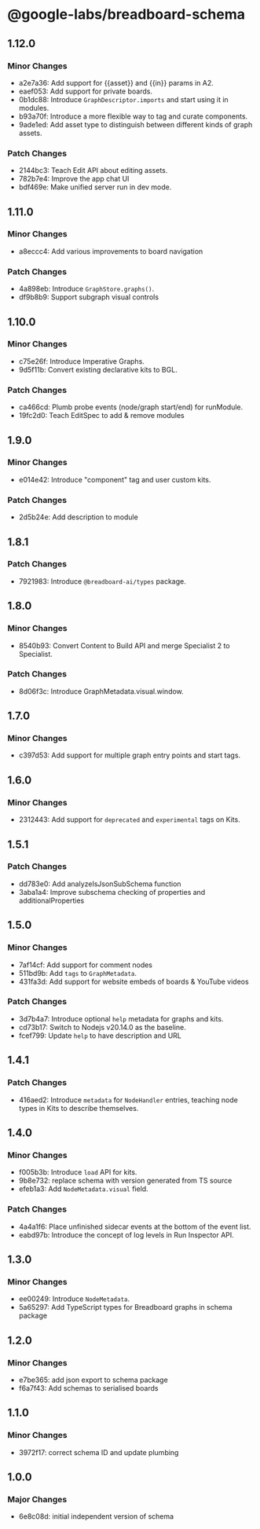 # @google-labs/breadboard-schema

## 1.12.0

### Minor Changes

- a2e7a36: Add support for {{asset}} and {{in}} params in A2.
- eaef053: Add support for private boards.
- 0b1dc88: Introduce `GraphDescriptor.imports` and start using it in modules.
- b93a70f: Introduce a more flexible way to tag and curate components.
- 9ade1ed: Add asset type to distinguish between different kinds of graph
  assets.

### Patch Changes

- 2144bc3: Teach Edit API about editing assets.
- 782b7e4: Improve the app chat UI
- bdf469e: Make unified server run in dev mode.

## 1.11.0

### Minor Changes

- a8eccc4: Add various improvements to board navigation

### Patch Changes

- 4a898eb: Introduce `GraphStore.graphs()`.
- df9b8b9: Support subgraph visual controls

## 1.10.0

### Minor Changes

- c75e26f: Introduce Imperative Graphs.
- 9d5f11b: Convert existing declarative kits to BGL.

### Patch Changes

- ca466cd: Plumb probe events (node/graph start/end) for runModule.
- 19fc2d0: Teach EditSpec to add & remove modules

## 1.9.0

### Minor Changes

- e014e42: Introduce "component" tag and user custom kits.

### Patch Changes

- 2d5b24e: Add description to module

## 1.8.1

### Patch Changes

- 7921983: Introduce `@breadboard-ai/types` package.

## 1.8.0

### Minor Changes

- 8540b93: Convert Content to Build API and merge Specialist 2 to Specialist.

### Patch Changes

- 8d06f3c: Introduce GraphMetadata.visual.window.

## 1.7.0

### Minor Changes

- c397d53: Add support for multiple graph entry points and start tags.

## 1.6.0

### Minor Changes

- 2312443: Add support for `deprecated` and `experimental` tags on Kits.

## 1.5.1

### Patch Changes

- dd783e0: Add analyzeIsJsonSubSchema function
- 3aba1a4: Improve subschema checking of properties and additionalProperties

## 1.5.0

### Minor Changes

- 7af14cf: Add support for comment nodes
- 511bd9b: Add `tags` to `GraphMetadata`.
- 431fa3d: Add support for website embeds of boards & YouTube videos

### Patch Changes

- 3d7b4a7: Introduce optional `help` metadata for graphs and kits.
- cd73b17: Switch to Nodejs v20.14.0 as the baseline.
- fcef799: Update `help` to have description and URL

## 1.4.1

### Patch Changes

- 416aed2: Introduce `metadata` for `NodeHandler` entries, teaching node types
  in Kits to describe themselves.

## 1.4.0

### Minor Changes

- f005b3b: Introduce `load` API for kits.
- 9b8e732: replace schema with version generated from TS source
- efeb1a3: Add `NodeMetadata.visual` field.

### Patch Changes

- 4a4a1f6: Place unfinished sidecar events at the bottom of the event list.
- eabd97b: Introduce the concept of log levels in Run Inspector API.

## 1.3.0

### Minor Changes

- ee00249: Introduce `NodeMetadata`.
- 5a65297: Add TypeScript types for Breadboard graphs in schema package

## 1.2.0

### Minor Changes

- e7be365: add json export to schema package
- f6a7f43: Add schemas to serialised boards

## 1.1.0

### Minor Changes

- 3972f17: correct schema ID and update plumbing

## 1.0.0

### Major Changes

- 6e8c08d: initial independent version of schema
